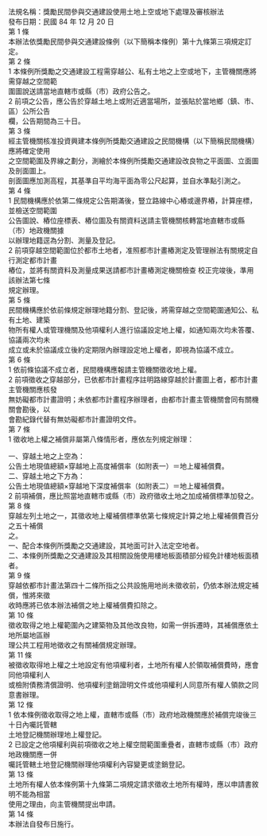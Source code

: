 法規名稱：獎勵民間參與交通建設使用土地上空或地下處理及審核辦法  
發布日期：民國 84 年 12 月 20 日  
第 1 條  
本辦法依獎勵民間參與交通建設條例（以下簡稱本條例）第十九條第三項規定訂定。  
第 2 條  
1 本條例所獎勵之交通建設工程需穿越公、私有土地之上空或地下，主管機關應將需穿越之空間範  
圍圖說送請當地直轄市或縣（市）政府公告之。  
2 前項之公告，應公告於穿越土地上或附近適當場所，並張貼於當地鄉（鎮、市、區）公所公告  
欄，公告期間為三十日。  
第 3 條  
經主管機關核准投資興建本條例所獎勵交通建設之民間機構（以下簡稱民間機構）應將確定使用  
之空間範圍及界線之劃分，測繪於本條例所獎勵交通建設改良物之平面圖、立面圖及剖面圖上。  
剖面圖應加測高程，其基準自平均海平面為零公尺起算，並自水準點引測之。  
第 4 條  
1 民間機構應於依第二條規定公告期滿後，豎立路線中心樁或邊界樁，計算座標，並檢送空間範圍  
公告圖說、樁位座標表、樁位圖及有關資料送請主管機關核轉當地直轄市或縣（市）地政機關據  
以辦理地籍逕為分割、測量及登記。  
2 前項穿越空間範圍位於都市土地者，准照都市計畫樁測定及管理辦法有關規定自行測定都市計畫  
樁位，並將有關資料及測量成果送請都市計畫樁測定機關檢查 校正完竣後，準用該辦法第七條  
規定辦理。  
第 5 條  
民間機構應於依前條規定辦理地籍分割、登記後，將需穿越之空間範圍通知公、私有土地、建築  
物所有權人或管理機關及他項權利人進行協議設定地上權，如通知兩次均未答覆、協議兩次均未  
成立或未於協議成立後約定期限內辦理設定地上權者，即視為協議不成立。  
第 6 條  
1 依前條協議不成立者，民間機構應報請主管機關徵收地上權。  
2 前項徵收之穿越部分，已依都市計畫程序註明路線穿越於計畫圖上者，都市計畫主管機關應核發  
無妨礙都市計畫證明；未依都市計畫程序辦理者，由都市計畫主管機關會同有關機關會勘後，以  
會勘紀錄代替有無妨礙都市計畫證明文件。  
第 7 條  
1 徵收地上權之補償非屬第八條情形者，應依左列規定辦理：  


一、穿越土地之上空為：  
公告土地現值總額×穿越地上高度補償率（如附表一）＝地上權補償費。  
二、穿越土地之下方為：  
公告土地現值總額×穿越地下深度補償率（如附表二）＝地上權補償費。  
2 前項補償，應比照當地直轄市或縣（市）政府徵收土地之加成補償標準加發之。  
第 8 條  
穿越左列土地之一，其徵收地上權補償標準依第七條規定計算之地上權補償費百分之五十補償  
之。  
一、配合本條例所獎勵之交通建設，其地面可計入法定空地者。  
二、本條例所獎勵之交通建設及其相關設施使用樓地板面積部分經免計樓地板面積者。  
第 9 條  
穿越依都市計畫法第四十二條所指之公共設施用地尚未徵收前，仍依本辦法規定補償，惟將來徵  
收時應將已依本辦法補償之地上權補償費扣除之。  
第 10 條  
徵收取得之地上權範圍內之建築物及其他改良物，如需一併拆遷時，其補償應依土地所屬地區辦  
理公共工程用地徵收之有關補償規定辦理。  
第 11 條  
被徵收取得地上權之土地設定有他項權利者，土地所有權人於領取補償費時，應會同他項權利人  
或檢附債務清償證明、他項權利塗銷證明文件或他項權利人同意所有權人領款之同意書辦理。  
第 12 條  
1 依本條例徵收取得之地上權，直轄市或縣（市）政府地政機關應於補償完竣後三十日內囑託管轄  
土地登記機關辦理地上權登記。  
2 已設定之他項權利與前項徵收之地上權空間範圍重疊者，直轄市或縣（市）政府地政機關應一併  
囑託管轄土地登記機關辦理他項權利內容變更或塗銷登記。  
第 13 條  
土地所有權人依本條例第十九條第二項規定請求徵收土地所有權時，應以申請書敘明不能為相當  
使用之理由，向主管機關提出申請。  
第 14 條  
本辦法自發布日施行。  


